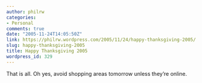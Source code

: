 ```yaml
---
author: philrw
categories:
- Personal
comments: true
date: "2005-11-24T14:05:50Z"
link: https://philrw.wordpress.com/2005/11/24/happy-thanksgiving-2005/
slug: happy-thanksgiving-2005
title: Happy Thanksgiving 2005
wordpress_id: 329
---
```


That is all. Oh yes, avoid shopping areas tomorrow unless they’re online.
